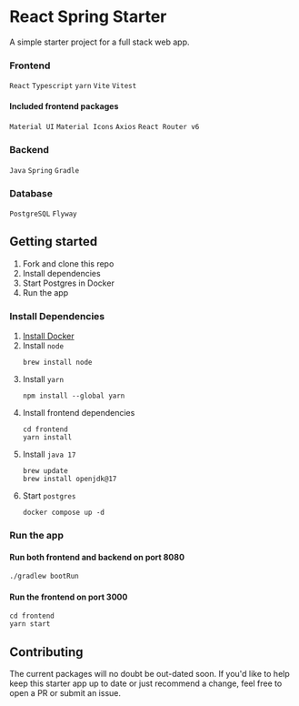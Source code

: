 # React Spring Starter
A simple starter project for a full stack web app.
### Frontend
`React` `Typescript` `yarn` `Vite` `Vitest`
#### Included frontend packages
`Material UI` `Material Icons` `Axios` `React Router v6`
### Backend
`Java` `Spring` `Gradle`
### Database
`PostgreSQL` `Flyway`

## Getting started
1. Fork and clone this repo
2. Install dependencies
3. Start Postgres in Docker
4. Run the app

### Install Dependencies

1. [Install Docker](https://docs.docker.com/get-docker/)
2. Install `node`
    ```shell script
    brew install node
    ```
3. Install `yarn`
    ```shell script
    npm install --global yarn
    ```
4. Install frontend dependencies
    ```shell script
    cd frontend
    yarn install
    ```
5. Install `java 17`
    ```shell script
    brew update
    brew install openjdk@17
    ```
6. Start `postgres`
    ```shell script
    docker compose up -d
    ```

### Run the app

#### Run both frontend and backend on port 8080
```bash 
./gradlew bootRun
```

#### Run the frontend on port 3000
```
cd frontend
yarn start
```

## Contributing
The current packages will no doubt be out-dated soon.
If you'd like to help keep this starter app up to date or just recommend a change,
feel free to open a PR or submit an issue.